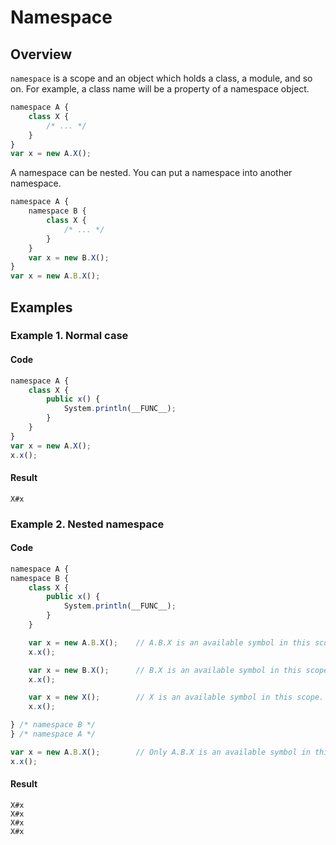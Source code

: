 # Namespace

## Overview

`namespace` is a scope and an object which holds a class, a module, and so on.
For example, a class name will be a property of a namespace object.

```javascript
namespace A {
    class X {
        /* ... */
    }
}
var x = new A.X();
```

A namespace can be nested.
You can put a namespace into another namespace.

```javascript
namespace A {
    namespace B {
        class X {
            /* ... */
        }
    }
    var x = new B.X();
}
var x = new A.B.X();
```

## Examples

### Example 1. Normal case

#### Code

```javascript
namespace A {
    class X {
        public x() {
            System.println(__FUNC__);
        }
    }
}
var x = new A.X();
x.x();
```

#### Result

```
X#x
```

### Example 2. Nested namespace

#### Code

```javascript
namespace A {
namespace B {
    class X {
        public x() {
            System.println(__FUNC__);
        }
    }

    var x = new A.B.X();    // A.B.X is an available symbol in this scope.
    x.x();

    var x = new B.X();      // B.X is an available symbol in this scope.
    x.x();

    var x = new X();        // X is an available symbol in this scope.
    x.x();

} /* namespace B */
} /* namespace A */

var x = new A.B.X();        // Only A.B.X is an available symbol in this scope.
x.x();
```

#### Result

```
X#x
X#x
X#x
X#x
```
